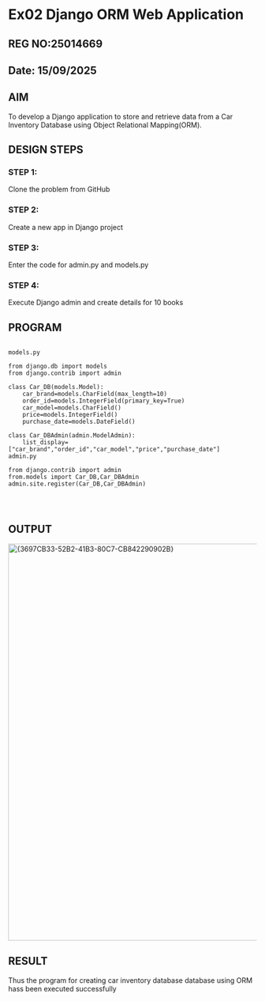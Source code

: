 # Ex02 Django ORM Web Application
## REG NO:25014669
## Date: 15/09/2025

## AIM
To develop a Django application to store and retrieve data from a Car Inventory Database using Object Relational Mapping(ORM).




## DESIGN STEPS

### STEP 1:
Clone the problem from GitHub

### STEP 2:
Create a new app in Django project

### STEP 3:
Enter the code for admin.py and models.py

### STEP 4:
Execute Django admin and create details for 10 books

## PROGRAM

```

models.py

from django.db import models
from django.contrib import admin

class Car_DB(models.Model):
    car_brand=models.CharField(max_length=10)
    order_id=models.IntegerField(primary_key=True)
    car_model=models.CharField()
    price=models.IntegerField()
    purchase_date=models.DateField()

class Car_DBAdmin(admin.ModelAdmin):
    list_display=["car_brand","order_id","car_model","price","purchase_date"]
admin.py

from django.contrib import admin
from.models import Car_DB,Car_DBAdmin
admin.site.register(Car_DB,Car_DBAdmin)




```

## OUTPUT


<img width="1347" height="803" alt="{3697CB33-52B2-41B3-80C7-CB842290902B}" src="https://github.com/user-attachments/assets/6e4b3186-7e69-4a4f-a6f5-55c8af3232d5" />



## RESULT
Thus the program for creating car inventory database database using ORM hass been executed successfully
